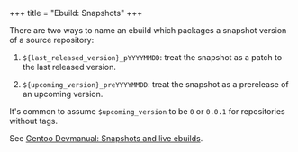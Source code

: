 +++
title = "Ebuild: Snapshots"
+++

There are two ways to name an ebuild which packages a snapshot version of a source repository:

1. `${last_released_version}_pYYYYMMDD`: treat the snapshot as a patch to the last released version.

2. `${upcoming_version}_preYYYYMMDD`: treat the snapshot as a prerelease of an upcoming version.

It's common to assume `$upcoming_version` to be `0` or `0.0.1` for repositories without tags.

See [Gentoo Devmanual: Snapshots and live ebuilds](https://devmanual.gentoo.org/ebuild-writing/file-format/index.html#snapshots-and-live-ebuilds).
